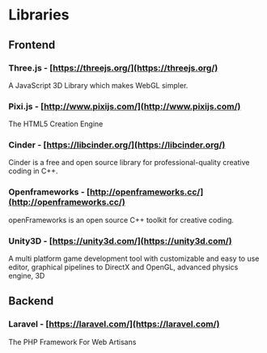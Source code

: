 # Libraries

## Frontend

### Three.js - [https://threejs.org/](https://threejs.org/)

A JavaScript 3D Library which makes WebGL simpler.

### Pixi.js - [http://www.pixijs.com/](http://www.pixijs.com/)

The HTML5 Creation Engine

### Cinder - [https://libcinder.org/](https://libcinder.org/)

Cinder is a free and open source library for professional-quality creative coding in C++.

### Openframeworks - [http://openframeworks.cc/](http://openframeworks.cc/)

openFrameworks is an open source C++ toolkit for creative coding.

### Unity3D - [https://unity3d.com/](https://unity3d.com/)

A multi platform game development tool with customizable and easy to use editor, graphical pipelines to DirectX and OpenGL, advanced physics engine, 3D 

## Backend

### Laravel - [https://laravel.com/](https://laravel.com/)

The PHP Framework For Web Artisans

